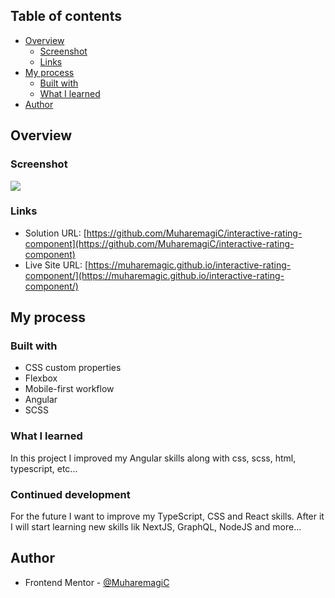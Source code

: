 ## Table of contents

- [Overview](#overview)
  - [Screenshot](#screenshot)
  - [Links](#links)
- [My process](#my-process)
  - [Built with](#built-with)
  - [What I learned](#what-i-learned)
- [Author](#author)

## Overview

### Screenshot

![](./assets/images/screen.png)

### Links

- Solution URL: [https://github.com/MuharemagiC/interactive-rating-component](https://github.com/MuharemagiC/interactive-rating-component)
- Live Site URL: [https://muharemagic.github.io/interactive-rating-component/](https://muharemagic.github.io/interactive-rating-component/)

## My process

### Built with

- CSS custom properties
- Flexbox
- Mobile-first workflow
- Angular
- SCSS

### What I learned

In this project I improved my Angular skills along with css, scss, html, typescript, etc...

### Continued development

For the future I want to improve my TypeScript, CSS and React skills. After it I will start learning new skills lik NextJS, GraphQL, NodeJS and more...

## Author

- Frontend Mentor - [@MuharemagiC](https://www.frontendmentor.io/profile/MuharemagiC)

